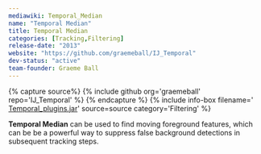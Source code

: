 ```yaml
---
mediawiki: Temporal_Median
name: "Temporal Median"
title: Temporal Median
categories: [Tracking,Filtering]
release-date: "2013"
website: "https://github.com/graemeball/IJ_Temporal"
dev-status: "active"
team-founder: Graeme Ball
---
```



{% capture source%}
{% include github org='graemeball' repo='IJ_Temporal' %}
{% endcapture %}
{% include info-box filename=' [Temporal\_plugins.jar](http://www.micron.ox.ac.uk/microngroup/software/Temporal_plugins.jar)' source=source category='Filtering' %}

**Temporal Median** can be used to find moving foreground features, which can be be a powerful way to suppress false background detections in subsequent tracking steps.
